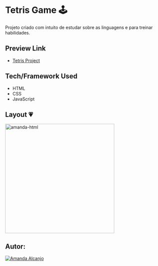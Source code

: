 # Tetris Game 🕹️

<p>Projeto criado com intuito de estudar sobre as linguagens e para treinar habilidades.</p>

## Preview Link
- [Tetris Project](https://tetris-game-bymandy.netlify.app/)

## Tech/Framework Used
* HTML
* CSS
* JavaScript

## Layout 💗

<img align="centeer" alt="amanda-html" height="350" widht="350" src="https://user-images.githubusercontent.com/81193788/188226021-4022bfeb-cc8c-4d1b-98dd-e3c6458dda9b.gif"/>

## Autor: 
[![Amanda Alcanjo](https://img.shields.io/badge/amanda_alcanjo-0077B5?style=for-the-badge&logo=linkedin&logoColor=white)](https://www.linkedin.com/in/amanda-alcanjo/)

